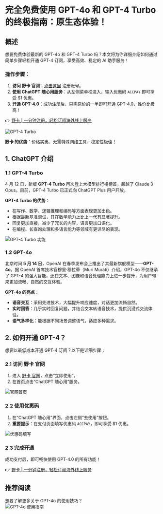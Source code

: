# 完全免费使用 GPT-4o 和 GPT-4 Turbo 的终极指南：原生态体验！

## 概述

想要免费体验最新的 GPT-4o 和 GPT-4 Turbo 吗？本文将为你详细介绍如何通过简单步骤轻松开通 GPT-4 订阅，享受高效、稳定的 AI 助手服务！

### 操作步骤：

1. **访问 野卡 官网**：[点击这里](https://bbtdd.com/yeka) 注册账号。
2. **使用 ChatGPT 随心用服务**：从左侧菜单栏进入，输入优惠码 `ACCPAY` 即可享受 $1 优惠。
3. **开通 GPT-4.0**：成功注册后，只需原价的一半即可开通 GPT-4.0，性价比极高！

👉 [野卡 | 一分钟注册，轻松订阅海外线上服务](https://bbtdd.com/yeka)

![GPT-4 Turbo](https://bbtdd.com/wp-content/uploads/img/19069891162.webp@1192w)

**野卡 的优势**：价格实惠、无需特殊网络工具、稳定性极佳！

## 1. ChatGPT 介绍

### 1.1 GPT-4 Turbo

4 月 12 日，新版 **GPT-4 Turbo** 再次登上大模型排行榜榜首，超越了 Claude 3 Opus。目前，GPT-4 Turbo 已正式向 ChatGPT Plus 用户开放。

**GPT-4 Turbo 的优势**：

- 在写作、数学、逻辑推理和编码等方面表现更加出色。
- 根据最新基准测试，其在数学能力上比上一代有显著提升。
- 回复更加直接，减少了冗长的内容，语言更加口语化。
- 在编程、长查询处理和多语言能力等领域有更详尽的表现。

![GPT-4 Turbo 功能](https://bbtdd.com/wp-content/uploads/img/73394606815.webp@1192w)

### 1.2 GPT-4o

北京时间 **5 月 14 日**，OpenAI 在春季发布会上推出了其最新旗舰模型——**GPT-4o**。据 OpenAI 首席技术官穆里·穆拉蒂（Muri Murati）介绍，GPT-4o 不仅继承了 GPT-4 的强大智能，还在文本、图像和语音处理能力上进一步提升，为用户带来更加流畅、自然的交互体验。

**GPT-4o 的亮点**：

- **语音交互**：采用先进技术，大幅提升响应速度，对话更加流畅自然。
- **实时回答**：几乎实时回复问题，并结合文本转语音技术，提供沉浸式交流体验。
- **语气多样化**：能根据不同场景调整语气，适应多种需求。

## 2. 如何开通 GPT-4？

想要以最低成本开通 GPT-4 订阅？以下是详细步骤：

### 2.1 访问 野卡 官网

1. 进入 [野卡 官网](https://bbtdd.com/yeka)，点击“立即使用”。
2. 在首页点击“ChatGPT 随心用”服务。

![官网首页](https://bbtdd.com/wp-content/uploads/img/59994377621.webp@1192w)

### 2.2 使用优惠码

1. 在“ChatGPT 随心用”界面，点击左侧“去使用”按钮。
2. **重要提示**：在支付页面填写优惠码 `ACCPAY`，即可享受 $1 优惠。

![优惠码填写](https://bbtdd.com/wp-content/uploads/img/0261293155.webp@1192w)

### 2.3 完成开通

成功支付后，即可畅快使用 GPT-4.0 的所有功能！

👉 [野卡 | 一分钟注册，轻松订阅海外线上服务](https://bbtdd.com/yeka)

## 推荐阅读

想要了解更多关于 GPT-4o 的使用技巧？  
![GPT-4o 使用指南](https://bbtdd.com/wp-content/uploads/img/9959181554233619.webp@1192w)